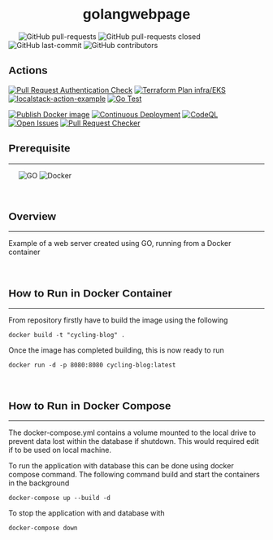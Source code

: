 <h1 align="center" style="font-family: 'Lucida Sans', Arial, sans-serif"><b>golangwebpage</b></h1>

&nbsp;&nbsp;&nbsp;&nbsp;
![GitHub pull-requests](https://img.shields.io/github/issues-pr/jackstockley89/golangwebpage?style=for-the-badge)
![GitHub pull-requests closed](https://img.shields.io/github/issues-pr-closed/jackstockley89/golangwebpage?style=for-the-badge)
![GitHub last-commit](https://img.shields.io/github/last-commit/jackstockley89/golangwebpage?style=for-the-badge)
![GitHub contributors](https://img.shields.io/github/contributors/jackstockley89/golangwebpage?style=for-the-badge)
<br/>

<h2 align="left" style="font-family: 'Lucida Sans', Arial, sans-serif"><b>Actions</b></h2>

[![Pull Request Authentication Check](https://github.com/jackstockley89/golangwebpage/actions/workflows/auth-check.yml/badge.svg)](https://github.com/jackstockley89/golangwebpage/actions/workflows/auth-check.yml)
[![Terraform Plan infra/EKS](https://github.com/jackstockley89/golangwebpage/actions/workflows/terraform-plan.yml/badge.svg)](https://github.com/jackstockley89/golangwebpage/actions/workflows/terraform-plan.yml)
[![localstack-action-example](https://github.com/jackstockley89/golangwebpage/actions/workflows/localstack-testing.yml/badge.svg)](https://github.com/jackstockley89/golangwebpage/actions/workflows/localstack-testing.yml)
[![Go Test](https://github.com/jackstockley89/golangwebpage/actions/workflows/go-test.yml/badge.svg)](https://github.com/jackstockley89/golangwebpage/actions/workflows/go-test.yml)

[![Publish Docker image](https://github.com/jackstockley89/golangwebpage/actions/workflows/docker-build-and-push.yml/badge.svg)](https://github.com/jackstockley89/golangwebpage/actions/workflows/docker-build-and-push.yml)
[![Continuous Deployment](https://github.com/jackstockley89/golangwebpage/actions/workflows/cd.yml/badge.svg)](https://github.com/jackstockley89/golangwebpage/actions/workflows/cd.yml)
[![CodeQL](https://github.com/jackstockley89/golangwebpage/actions/workflows/codeql-analysis.yml/badge.svg)](https://github.com/jackstockley89/golangwebpage/actions/workflows/codeql-analysis.yml)
[![Open Issues](https://github.com/jackstockley89/golangwebpage/actions/workflows/open-issues.yml/badge.svg)](https://github.com/jackstockley89/golangwebpage/actions/workflows/open-issues.yml)
[![Pull Request Checker](https://github.com/jackstockley89/golangwebpage/actions/workflows/pr-checker.yml/badge.svg)](https://github.com/jackstockley89/golangwebpage/actions/workflows/pr-checker.yml)
<br/>

<h2 align="left" style="font-family: 'Lucida Sans', Arial, sans-serif"><b>Prerequisite</b></h2>

---
&nbsp;&nbsp;&nbsp;&nbsp;
![GO](https://img.shields.io/github/go-mod/go-version/jackstockley89/golangwebpage)
![Docker](https://img.shields.io/badge/Docker-v20.10.2-blue)

<br/>

<h2 align="left" style="font-family: 'Lucida Sans', Arial, sans-serif"><b>Overview</b></h2>

---
Example of a web server created using GO, running from a Docker container

<br/>

<h2 align="left" style="font-family: 'Lucida Sans', Arial, sans-serif"><b>How to Run in Docker Container</b></h2>
 
---

From repository firstly have to build the image using the following
```
docker build -t "cycling-blog" .
```

Once the image has completed building, this is now ready to run 
```
docker run -d -p 8080:8080 cycling-blog:latest
```

<br/>

<h2 align="left" style="font-family: 'Lucida Sans', Arial, sans-serif"><b>How to Run in Docker Compose</b></h2>
 
---

The docker-compose.yml contains a volume mounted to the local drive to prevent data lost within the database if shutdown. This would required edit if to be used on local machine.

To run the application with database this can be done using docker compose command. The following command build and start the containers in the background
```
docker-compose up --build -d
```

To stop the application with and database with
```
docker-compose down
```
